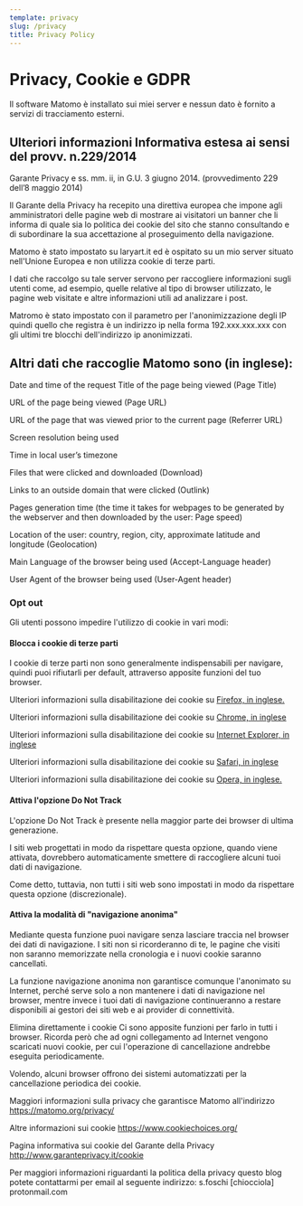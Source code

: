 ```yaml
---
template: privacy
slug: /privacy
title: Privacy Policy
---
```


# Privacy, Cookie e GDPR

Il software Matomo è installato sui miei server e nessun dato è fornito a servizi di tracciamento esterni.

## Ulteriori informazioni Informativa estesa ai sensi del provv. n.229/2014

Garante Privacy e ss. mm. ii, in G.U. 3 giugno 2014. (provvedimento 229 dell’8 maggio 2014)

Il Garante della Privacy ha recepito una direttiva europea che impone agli amministratori delle pagine web di mostrare ai visitatori un banner che li informa di quale sia lo politica dei cookie del sito che stanno consultando e di subordinare la sua accettazione al proseguimento della navigazione.

Matomo è stato impostato su laryart.it ed è ospitato su un mio server situato nell'Unione Europea e non utilizza cookie di terze parti.

I dati che raccolgo su tale server servono per raccogliere informazioni sugli utenti come, ad esempio, quelle relative al tipo di browser utilizzato, le pagine web visitate e altre informazioni utili ad analizzare i post.

Matromo è stato impostato con il parametro per l'anonimizzazione degli IP quindi quello che registra è un indirizzo ip nella forma 192.xxx.xxx.xxx con gli ultimi tre blocchi dell'indirizzo ip anonimizzati.

## Altri dati che raccoglie Matomo sono (in inglese): 

Date and time of the request Title of the page being viewed (Page Title)

URL of the page being viewed (Page URL)

URL of the page that was viewed prior to the current page (Referrer URL)

Screen resolution being used

Time in local user’s timezone

Files that were clicked and downloaded (Download)

Links to an outside domain that were clicked (Outlink)

Pages generation time (the time it takes for webpages to be generated by the webserver and then downloaded by the user: Page speed)

Location of the user: country, region, city, approximate latitude and longitude (Geolocation)

Main Language of the browser being used (Accept-Language header)

User Agent of the browser being used (User-Agent header)

### Opt out
Gli utenti possono impedire l'utilizzo di cookie in vari modi:

#### Blocca i cookie di terze parti
     
I cookie di terze parti non sono generalmente indispensabili per navigare, quindi puoi rifiutarli per default, attraverso apposite funzioni del tuo browser.

Ulteriori informazioni sulla disabilitazione dei cookie su
<a
          href="https://support.mozilla.org/en-US/kb/enable-and-disable-cookies-website-preferences"
          target="_blank"
          rel="noopener noreferrer"
        >
          Firefox, in inglese.
        </a>
      </p>
      <p>
        Ulteriori informazioni sulla disabilitazione dei cookie su
        <a
          href="https://support.google.com/chrome/answer/95647?hl=en"
          target="_blank"
          rel="noopener noreferrer"
        >
          Chrome, in inglese
        </a>
      </p>
      <p>
        Ulteriori informazioni sulla disabilitazione dei cookie su
        <a
          href="http://windows.microsoft.com/it-it/internet-explorer/delete-manage-cookies#ie=ie-11"
          target="_blank"
          rel="noopener noreferrer"
        >
          Internet Explorer, in inglese
        </a>
      </p>
      <p>
        Ulteriori informazioni sulla disabilitazione dei cookie su
        <a
          href="http://support.apple.com/kb/HT1677?viewlocale=it_IT&locale=it_IT"
          target="_blank"
          rel="noopener noreferrer"
        >
          Safari, in inglese
        </a>
      </p>
      <p>
        Ulteriori informazioni sulla disabilitazione dei cookie su
        <a
          href="http://help.opera.com/Mac/12.10/it/cookies.html"
          target="_blank"
          rel="noopener noreferrer"
        >
          Opera, in inglese.
        </a>

 #### Attiva l'opzione Do Not Track
L'opzione Do Not Track è presente nella maggior parte dei browser di ultima generazione.

I siti web progettati in modo da rispettare questa opzione, quando viene
attivata, dovrebbero automaticamente smettere di raccogliere alcuni tuoi
dati di navigazione.

Come detto, tuttavia, non tutti i siti web sono impostati in modo da
rispettare questa opzione (discrezionale).

#### Attiva la modalità di "navigazione anonima"

Mediante questa funzione puoi navigare senza lasciare traccia nel
browser dei dati di navigazione. I siti non si ricorderanno di te, le
pagine che visiti non saranno memorizzate nella cronologia e i nuovi
cookie saranno cancellati.

La funzione navigazione anonima non garantisce comunque l'anonimato su
Internet, perché serve solo a non mantenere i dati di navigazione nel
browser, mentre invece i tuoi dati di navigazione continueranno a
restare disponibili ai gestori dei siti web e ai provider di
connettività.

Elimina direttamente i cookie Ci sono apposite funzioni per farlo in tutti i browser. Ricorda però che ad ogni collegamento ad Internet vengono scaricati nuovi cookie, per cui l'operazione di cancellazione andrebbe eseguita periodicamente.

Volendo, alcuni browser offrono dei sistemi automatizzati per la cancellazione periodica dei cookie.

Maggiori informazioni sulla privacy che garantisce Matomo all'indirizzo
        <a
          href="https://matomo.org/privacy/"
          target="_blank"
          rel="noopener noreferrer"
        >
          https://matomo.org/privacy/
        </a>

Altre informazioni sui cookie
        <a
          href="https://www.cookiechoices.org/"
          target="_blank"
          rel="noopener noreferrer"
        >
          https://www.cookiechoices.org/
        </a>

Pagina informativa sui cookie del Garante della Privacy
        <a
          href="http://www.garanteprivacy.it/cookie"
          target="_blank"
          rel="noopener noreferrer"
        >
          http://www.garanteprivacy.it/cookie
        </a>

Per maggiori informazioni riguardanti la politica della privacy questo blog potete contattarmi per email al seguente indirizzo: s.foschi [chiocciola] protonmail.com